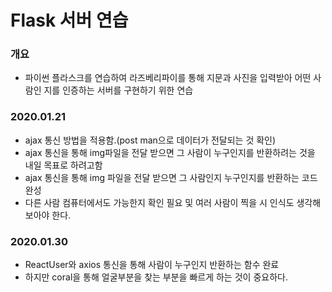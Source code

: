 # Flask 서버 연습

### 개요

* 파이썬 플라스크를 연습하여 라즈베리파이를 통해 지문과 사진을 입력받아 어떤 사람인 지를 인증하는 서버를 구현하기 위한 연습



### 2020.01.21

* ajax 통신 방법을 적용함.(post man으로 데이터가 전달되는 것 확인)
* ajax 통신을 통해 img파일을 전달 받으면 그 사람이 누구인지를 반환하려는 것을 내일 목표로 하려고함
* ajax 통신을 통해 img 파일을 전달 받으면 그 사람인지 누구인지를 반환하는 코드 완성
* 다른 사람 컴퓨터에서도 가능한지 확인 필요 및 여러 사람이 찍을 시 인식도 생각해 보아야 한다.

### 2020.01.30

* ReactUser와 axios 통신을 통해 사람이 누구인지 반환하는 함수 완료
* 하지만 coral을 통해 얼굴부분을 찾는 부분을 빠르게 하는 것이 중요하다.